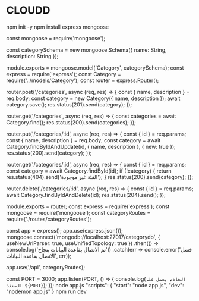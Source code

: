 # CLOUDD
npm init -y
npm install express mongoose

const mongoose = require('mongoose');

const categorySchema = new mongoose.Schema({
    name: String,
    description: String
});

module.exports = mongoose.model('Category', categorySchema);
const express = require('express');
const Category = require('../models/Category');
const router = express.Router();


router.post('/categories', async (req, res) => {
    const { name, description } = req.body;
    const category = new Category({ name, description });
    await category.save();
    res.status(201).send(category);
});


router.get('/categories', async (req, res) => {
    const categories = await Category.find();
    res.status(200).send(categories);
});


router.put('/categories/:id', async (req, res) => {
    const { id } = req.params;
    const { name, description } = req.body;
    const category = await Category.findByIdAndUpdate(id, { name, description }, { new: true });
    res.status(200).send(category);
});


router.get('/categories/:id', async (req, res) => {
    const { id } = req.params;
    const category = await Category.findById(id);
    if (!category) {
        return res.status(404).send('الفئة غير موجودة');
    }
    res.status(200).send(category);
});


router.delete('/categories/:id', async (req, res) => {
    const { id } = req.params;
    await Category.findByIdAndDelete(id);
    res.status(204).send();
});

module.exports = router;
const express = require('express');
const mongoose = require('mongoose');
const categoryRoutes = require('./routes/categoryRoutes');

const app = express();
app.use(express.json());
mongoose.connect('mongodb://localhost:27017/categorydb', { useNewUrlParser: true, useUnifiedTopology: true })
    .then(() => console.log('تم الاتصال بقاعدة البيانات بنجاح'))
    .catch(err => console.error('فشل الاتصال بقاعدة البيانات', err));


app.use('/api', categoryRoutes);

const PORT = 3000;
app.listen(PORT, () => {
    console.log(`الخادم يعمل على المنفذ ${PORT}`);
});
node app.js
"scripts": {
  "start": "node app.js",
  "dev": "nodemon app.js"
}
npm run dev
